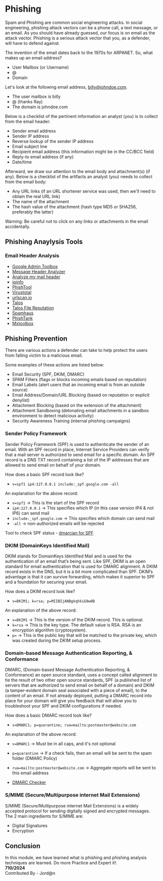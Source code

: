 #  Phishing
Spam and Phishing are common social engineering attacks. In social engineering, phishing attack vectors can be a phone call, a text message, or an email. As you should have already guessed, our focus is on email as the attack vector. 
Phishing is a serious attack vector that you, as a defender, will have to defend against.

The invention of the email dates back to the 1970s for ARPANET. So, what makes up an email address?

- User Mailbox (or Username)
- @
- Domain

Let's look at the following email address, billy@johndoe.com.
- The user mailbox is billy
- @ (thanks Ray)
- The domain is johndoe.com

Below is a checklist of the pertinent information an analyst (you) is to collect from the email header:
- Sender email address
- Sender IP address
- Reverse lookup of the sender IP address
- Email subject line
- Recipient email address (this information might be in the CC/BCC field)
- Reply-to email address (if any)
- Date/time

Afterward, we draw our attention to the email body and attachment(s) (if any).
Below is a checklist of the artifacts an analyst (you) needs to collect from the email body:
- Any URL links (if an URL shortener service was used, then we'll need to obtain the real URL link)
- The name of the attachment
- The hash value of the attachment (hash type MD5 or SHA256, preferably the latter)

Warning: Be careful not to click on any links or attachments in the email accidentally. 


##  Phishing Anaylysis Tools

###  Email Header Analysis

- [Google Admin Toolbox](https://toolbox.googleapps.com/apps/messageheader/analyzeheader)
- [Message Header Analyzer](https://mha.azurewebsites.net/)
- [Analyze my mail header](https://mailheader.org/)
- [ipinfo](https://ipinfo.io/)
- [PhishTool](https://www.phishtool.com/)
- [Virustotal](https://www.virustotal.com/gui/home/upload)
- [urlscan.io](https://urlscan.io/)
- [Talos](https://talosintelligence.com/reputation)
- [Talos File Reputation](https://talosintelligence.com/talos_file_reputation)
- [Spamhaus](https://www.spamhaus.org/)
- [PhishTank](https://phishtank.com/)
- [Mxtoolbox](https://mxtoolbox.com/)


##  Phishing Prevention
There are various actions a defender can take to help protect the users from falling victim to a malicious email. 

Some examples of these actions are listed below:

- Email Security (SPF, DKIM, DMARC)
- SPAM Filters (flags or blocks incoming emails based on reputation)
- Email Labels (alert users that an incoming email is from an outside source)
- Email Address/Domain/URL Blocking (based on reputation or explicit denylist)
- Attachment Blocking (based on the extension of the attachment)
- Attachment Sandboxing (detonating email attachments in a sandbox environment to detect malicious activity)
- Security Awareness Training (internal phishing campaigns)


###   Sender Policy Framework
Sender Policy Framework (SPF) is used to authenticate the sender of an email. With an SPF record in place, Internet Service Providers can verify that a mail server is authorized to send email for a specific domain. An SPF record is a DNS TXT record containing a list of the IP addresses that are allowed to send email on behalf of your domain.

How does a basic SPF record look like?

- `v=spf1 ip4:127.0.0.1 include:_spf.google.com -all`

An explanation for the above record:

- `v=spf1` -> This is the start of the SPF record
- `ip4:127.0.0.1` -> This specifies which IP (in this case version IP4 & not IP6) can send mail
- `include:_spf.google.com` -> This specifies which domain can send mail
- `-all` -> non-authorized emails will be rejected

Tool to check SPF status - [dmarcian for SPF](https://dmarcian.com/spf-survey/)

###  DKIM (DomainKeys Identified Mail)
DKIM stands for DomainKeys Identified Mail and is used for the authentication of an email that’s being sent. Like SPF, DKIM is an open standard for email authentication that is used for DMARC alignment. A DKIM record exists in the DNS, but it is a bit more complicated than SPF. DKIM’s advantage is that it can survive forwarding, which makes it superior to SPF and a foundation for securing your email.

How does a DKIM record look like?

- `v=DKIM1; k=rsa; p=MIIBIjANBgkqhkiG9w0B`

An explanation of the above record:

- `v=DKIM1` -> This is the version of the DKIM record. This is optional. 
- `k=rsa` -> This is the key type. The default value is RSA. RSA is an encryption algorithm (cryptosystem).
- `p=` -> This is the public key that will be matched to the private key, which was created during the DKIM setup process. 

###  Domain-based  Message Authentication Reporting, & Conformance
DMARC, (Domain-based  Message Authentication Reporting, & Conformance) an open source standard, uses a concept called alignment to tie the result of two other open source standards, SPF (a published list of servers that are authorized to send email on behalf of a domain) and DKIM (a tamper-evident domain seal associated with a piece of email), to the content of an email. If not already deployed, putting a DMARC record into place for your domain will give you feedback that will allow you to troubleshoot your SPF and DKIM configurations if needed.

How does a basic DMARC record look like?

- `v=DMARC1; p=quarantine; rua=mailto:postmaster@website.com`

An explanation of the above record:

- `v=DMARC1` -> Must be in all caps, and it's not optional
- `p=quarantine` -> If a check fails, then an email will be sent to the spam folder (DMARC Policy)
- `rua=mailto:postmaster@website.com` -> Aggregate reports will be sent to this email address

- [DMARC Checker](https://dmarcian.com/domain-checker/)


###  S/MIME (Secure/Multipurpose internet Mail Extensions)
S/MIME (Secure/Multipurpose internet Mail Extensions) is a widely accepted protocol for sending digitally signed and encrypted messages.
The 2 main ingredients for S/MIME are:
- Digital Signatures
- Encryption

## Conclusion 

In this module, we have learned what is phishing and phishing analysis techniques are learned. Do more Practice and Expert it!. <br>
**710/2024** <br>
Contributed By - Jord@n
